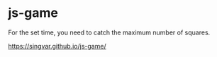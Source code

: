 # js-game
For the set time, you need to catch the maximum number of squares.

https://singvar.github.io/js-game/
